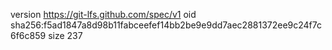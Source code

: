 version https://git-lfs.github.com/spec/v1
oid sha256:f5ad1847a8d98b11fabceefef14bb2be9e9dd7aec2881372ee9c24f7c6f6c859
size 237
